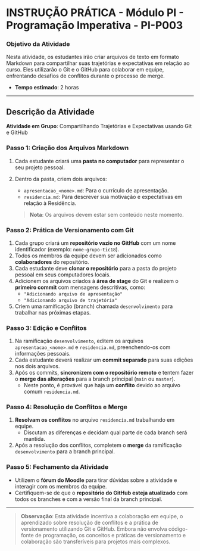 
# INSTRUÇÃO PRÁTICA - Módulo PI - Programação Imperativa - PI-P003

### Objetivo da Atividade

Nesta atividade, os estudantes irão criar arquivos de texto em formato Markdown para compartilhar suas trajetórias e expectativas em relação ao curso. Eles utilizarão o Git e o GitHub para colaborar em equipe, enfrentando desafios de conflitos durante o processo de merge.

- **Tempo estimado**: 2 horas

---

## Descrição da Atividade

**Atividade em Grupo**: Compartilhando Trajetórias e Expectativas usando Git e GitHub

### Passo 1: Criação dos Arquivos Markdown

1. Cada estudante criará uma **pasta no computador** para representar o seu projeto pessoal.
2. Dentro da pasta, criem dois arquivos:
   - `apresentacao_<nome>.md`: Para o currículo de apresentação.
   - `residencia.md`: Para descrever sua motivação e expectativas em relação à Residência.
   
   > **Nota**: Os arquivos devem estar sem conteúdo neste momento.

### Passo 2: Prática de Versionamento com Git

1. Cada grupo criará um **repositório vazio no GitHub** com um nome identificador (exemplo: `nome-grupo-tic18`).
2. Todos os membros da equipe devem ser adicionados como **colaboradores** do repositório.
3. Cada estudante deve **clonar o repositório** para a pasta do projeto pessoal em seus computadores locais.
4. Adicionem os arquivos criados à **área de stage** do Git e realizem o **primeiro commit** com mensagens descritivas, como:
   - `"Adicionando arquivo de apresentação"`
   - `"Adicionando arquivo de trajetória"`
5. Criem uma ramificação (branch) chamada `desenvolvimento` para trabalhar nas próximas etapas.

### Passo 3: Edição e Conflitos

1. Na ramificação `desenvolvimento`, editem os arquivos `apresentacao_<nome>.md` e `residencia.md`, preenchendo-os com informações pessoais.
2. Cada estudante deverá realizar um **commit separado** para suas edições nos dois arquivos.
3. Após os commits, **sincronizem com o repositório remoto** e tentem fazer o **merge das alterações** para a branch principal (`main` ou `master`).
   - Neste ponto, é provável que haja um **conflito** devido ao arquivo comum `residencia.md`.

### Passo 4: Resolução de Conflitos e Merge

1. **Resolvam os conflitos** no arquivo `residencia.md` trabalhando em equipe.
   - Discutam as diferenças e decidam qual parte de cada branch será mantida.
2. Após a resolução dos conflitos, completem o **merge** da ramificação `desenvolvimento` para a branch principal.

### Passo 5: Fechamento da Atividade

- Utilizem o **fórum do Moodle** para tirar dúvidas sobre a atividade e interagir com os membros da equipe.
- Certifiquem-se de que o **repositório do GitHub esteja atualizado** com todos os branches e com a versão final da branch principal.

---

> **Observação**: Esta atividade incentiva a colaboração em equipe, o aprendizado sobre resolução de conflitos e a prática de versionamento utilizando Git e GitHub. Embora não envolva código-fonte de programação, os conceitos e práticas de versionamento e colaboração são transferíveis para projetos mais complexos.
